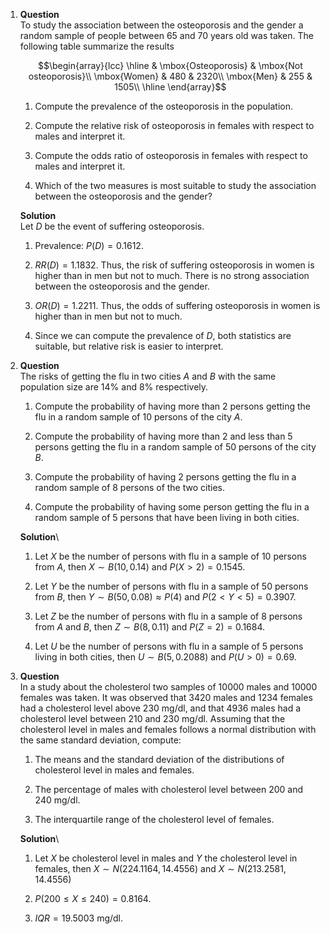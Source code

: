 1.  **Question**\
    To study the association between the osteoporosis and the gender a
    random sample of people between 65 and 70 years old was taken. The
    following table summarize the results

    $$\begin{array}{lcc}
      \hline
      & \mbox{Osteoporosis} & \mbox{Not osteoporosis}\\
      \mbox{Women} & 480 & 2320\\
      \mbox{Men} & 255 & 1505\\
      \hline
      \end{array}$$

    1.  Compute the prevalence of the osteoporosis in the population.

    2.  Compute the relative risk of osteoporosis in females with
        respect to males and interpret it.

    3.  Compute the odds ratio of osteoporosis in females with respect
        to males and interpret it.

    4.  Which of the two measures is most suitable to study the
        association between the osteoporosis and the gender?

    **Solution**\
    Let $D$ be the event of suffering osteoporosis.

    1.  Prevalence: $P(D)=0.1612$.

    2.  $RR(D)=1.1832$. Thus, the risk of suffering osteoporosis in
        women is higher than in men but not to much. There is no strong
        association between the osteoporosis and the gender.

    3.  $OR(D)=1.2211$. Thus, the odds of suffering osteoporosis in
        women is higher than in men but not to much.

    4.  Since we can compute the prevalence of $D$, both statistics are
        suitable, but relative risk is easier to interpret.

2.  **Question**\
    The risks of getting the flu in two cities $A$ and $B$ with the same
    population size are 14% and 8% respectively.

    1.  Compute the probability of having more than 2 persons getting
        the flu in a random sample of 10 persons of the city $A$.

    2.  Compute the probability of having more than 2 and less than 5
        persons getting the flu in a random sample of 50 persons of the
        city $B$.

    3.  Compute the probability of having 2 persons getting the flu in a
        random sample of 8 persons of the two cities.

    4.  Compute the probability of having some person getting the flu in
        a random sample of 5 persons that have been living in both
        cities.

    **Solution**\

    1.  Let $X$ be the number of persons with flu in a sample of 10
        persons from $A$, then $X\sim B(10, 0.14)$ and $P(X>2)=0.1545$.

    2.  Let $Y$ be the number of persons with flu in a sample of 50
        persons from $B$, then $Y\sim B(50, 0.08)\approx P(4)$ and
        $P(2 < Y < 5) = 0.3907$.

    3.  Let $Z$ be the number of persons with flu in a sample of 8
        persons from $A$ and $B$, then $Z\sim B(8, 0.11)$ and
        $P(Z = 2) = 0.1684$.

    4.  Let $U$ be the number of persons with flu in a sample of 5
        persons living in both cities, then $U\sim B(5, 0.2088)$ and
        $P(U>0)=0.69$.

3.  **Question**\
    In a study about the cholesterol two samples of 10000 males and
    10000 females was taken. It was observed that 3420 males and 1234
    females had a cholesterol level above 230 mg/dl, and that 4936 males
    had a cholesterol level between 210 and 230 mg/dl. Assuming that the
    cholesterol level in males and females follows a normal distribution
    with the same standard deviation, compute:

    1.  The means and the standard deviation of the distributions of
        cholesterol level in males and females.

    2.  The percentage of males with cholesterol level between 200 and
        240 mg/dl.

    3.  The interquartile range of the cholesterol level of females.

    **Solution**\

    1.  Let $X$ be cholesterol level in males and $Y$ the cholesterol
        level in females, then $X\sim N(224.1164, 14.4556)$ and
        $X\sim N(213.2581, 14.4556)$

    2.  $P(200\leq X \leq 240) = 0.8164$.

    3.  $IQR = 19.5003$ mg/dl.
